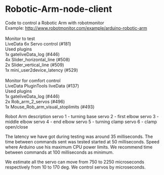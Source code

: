 Robotic-Arm-node-client
=======================
Code to control a Robotic Arm with robotmonitor<br>
Example: http://www.robotmonitor.com/example/arduino-robotic-arm
<br><br>
Monitor to test<br>
LiveData 6x Servo control (#181)<br>
Used plugins<br>
1x gateliveData_log (#446)<br>
4x Slider_horizontal_line (#508)<br>
2x Slider_vertical_line (#509)<br>
1x mini_user2device_latency (#529)<br>
<br>
Monitor for comfort control<br>
LiveData PluginTools liveData (#137)<br>
Used plugins<br>
1x gateliveData_log (#446)<br>
2x Rob_arm_2_servos (#496)<br>
1x Mouse_Rob_arm_visual_stoplimits (#493)

Robot Arm description
servo 1 - turning base
servo 2 - first elbow
servo 3 - middle elbow
servo 4 - end elbow
servo 5 - turning clamp
servo 6 - clamp open/close

The latency we have got during testing was around 35 milliseconds.
The time between commands sent was tested started at 50 milliseconds. Speed where Arduino use his maximum CPU power limits. We recommend time between commands at 100 milliseconds as minimum.

We estimate all the servo can move from 750 to 2250 microseconds respectively from 10 to 170 deg.
We control servos by microseconds.
